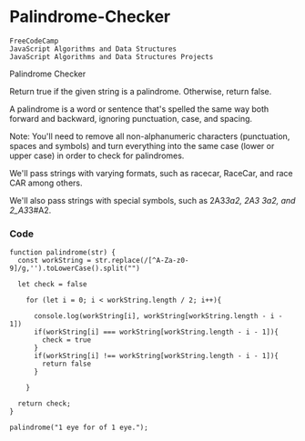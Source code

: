 # Palindrome-Checker

    FreeCodeCamp
    JavaScript Algorithms and Data Structures
    JavaScript Algorithms and Data Structures Projects

Palindrome Checker

Return true if the given string is a palindrome. Otherwise, return false.

A palindrome is a word or sentence that's spelled the same way both forward and backward, ignoring punctuation, case, and spacing.

Note: You'll need to remove all non-alphanumeric characters (punctuation, spaces and symbols) and turn everything into the same case (lower or upper case) in order to check for palindromes.

We'll pass strings with varying formats, such as racecar, RaceCar, and race CAR among others.

We'll also pass strings with special symbols, such as 2A3*3a2, 2A3 3a2, and 2_A3*3#A2.


### Code

    function palindrome(str) {
      const workString = str.replace(/[^A-Za-z0-9]/g,'').toLowerCase().split("")
    
      let check = false
    
        for (let i = 0; i < workString.length / 2; i++){
    
          console.log(workString[i], workString[workString.length - i - 1])
          if(workString[i] === workString[workString.length - i - 1]){
            check = true
          }
          if(workString[i] !== workString[workString.length - i - 1]){
            return false
          }
          
        }
    
      return check;
    }
    
    palindrome("1 eye for of 1 eye.");
